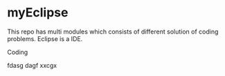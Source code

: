# myEclipse
This repo has multi modules which consists of different solution of coding problems.
Eclipse is a IDE.

Coding

fdasg
dagf
xxcgx
